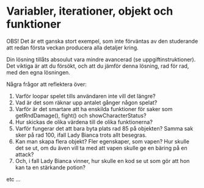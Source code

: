 # Variabler, iterationer, objekt och funktioner

OBS! Det är ett ganska stort exempel, som inte förväntas av den studerande att redan första veckan producera alla detaljer kring.

Din lösning tillåts absoulut vara mindre avancerad (se uppgiftinstruktioner). Det viktiga är att du försökt, och att du jämför denna lösning, rad för rad, med den egna lösningen.

Några frågor att reflektera över:

1. Varför loopar spelet tills användaren inte vill det längre?
2. Vad är det som räknar upp antalet gånger någon spelat?
3. Varför är det smartare att ha enskilda funktioner för saker som getRndDamage(), fight() och showCharacterStatus?
4. Hur skickas de olika värdena till de olika funktionerna?
5. Varför fungerar det att bara byta plats rad 85 på objekten? Samma sak sker  på rad 100, ifall Lady Bianca trots allt besegras.
6. Kan man skapa flera objekt? Fler egenskaper, som vapen? Hur skulle det se ut, om du även vill ta med att vapen skulle ge en bäring på en attack?
7. Och, i fall Lady Bianca vinner, hur skulle en kod se ut som gör att hon kan ta en stärkande potion?

etc ...
